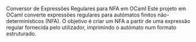 Conversor de Expressões Regulares para NFA em OCaml
Este projeto em OCaml converte expressões regulares para autómatos finitos não-determinísticos (NFA). O objetivo é criar um NFA a partir de uma expressão regular fornecida pelo utilizador, imprimindo o autómato num formato estruturado.
